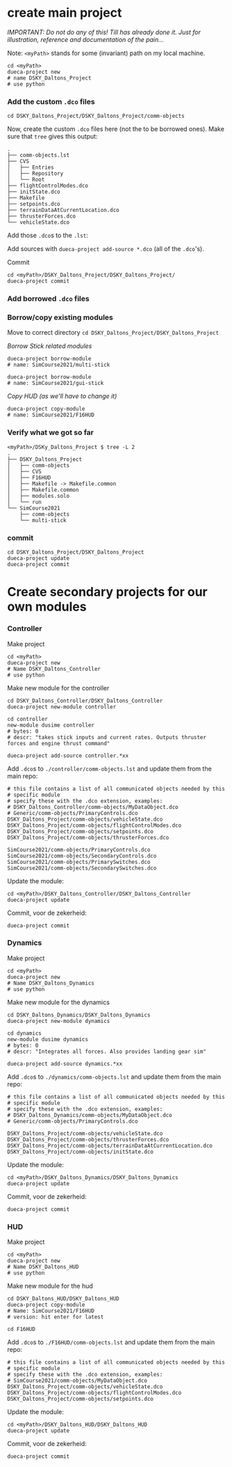 # create main project

*IMPORTANT: Do not do any of this! Till has already done it. Just for illustration, reference and documentation of the pain...* 

Note: `<myPath>` stands for some (invariant)  path on my local machine.

```
cd <myPath>
dueca-project new
# name DSKY_Daltons_Project
# use python
```

### Add the custom `.dco` files

```
cd DSKY_Daltons_Project/DSKY_Daltons_Project/comm-objects
```

Now, create the custom `.dco` files here (not the to be borrowed ones). Make sure that `tree` gives this output:

```
.
├── comm-objects.lst
├── CVS
│   ├── Entries
│   ├── Repository
│   └── Root
├── flightControlModes.dco
├── initState.dco
├── Makefile
├── setpoints.dco
├── terrainDataAtCurrentLocation.dco
├── thrusterForces.dco
└── vehicleState.dco
```

Add those `.dco`s to the `.lst`:


Add sources with `dueca-project add-source *.dco` (all of the `.dco`'s).

Commit
```
cd <myPath>/DSKY_Daltons_Project/DSKY_Daltons_Project/
dueca-project commit
```


### Add borrowed `.dco` files


### Borrow/copy existing modules

Move to correct directory  `cd DSKY_Daltons_Project/DSKY_Daltons_Project`

*Borrow Stick related modules*
```
dueca-project borrow-module
# name: SimCourse2021/multi-stick

dueca-project borrow-module
# name: SimCourse2021/gui-stick
```

*Copy HUD (as we'll have to change it)*
```
dueca-project copy-module
# name: SimCourse2021/F16HUD
```

### Verify what we got so far

```
<myPath>/DSKy_Daltons_Project $ tree -L 2
.
├── DSKY_Daltons_Project
│   ├── comm-objects
│   ├── CVS
│   ├── F16HUD
│   ├── Makefile -> Makefile.common
│   ├── Makefile.common
│   ├── modules.solo
│   └── run
└── SimCourse2021
    ├── comm-objects
    └── multi-stick
```

### commit

```
cd DSKY_Daltons_Project/DSKY_Daltons_Project
dueca-project update
dueca-project commit
```



# Create secondary projects for our own modules


### Controller

Make project
```
cd <myPath>
dueca-project new
# Name DSKY_Daltons_Controller
# use python
```

Make new module for the controller
```
cd DSKY_Daltons_Controller/DSKY_Daltons_Controller
dueca-project new-module controller

cd controller
new-module dusime controller
# bytes: 0
# descr: "takes stick inputs and current rates. Outputs thruster forces and engine thrust command"

dueca-project add-source controller.*xx
```

Add `.dco`s to `./controller/comm-objects.lst` and update them from the main repo:
```
# this file contains a list of all communicated objects needed by this
# specific module
# specify these with the .dco extension, examples:
# DSKY_Daltons_Controller/comm-objects/MyDataObject.dco
# Generic/comm-objects/PrimaryControls.dco
DSKY_Daltons_Project/comm-objects/vehicleState.dco
DSKY_Daltons_Project/comm-objects/flightControlModes.dco
DSKY_Daltons_Project/comm-objects/setpoints.dco
DSKY_Daltons_Project/comm-objects/thrusterForces.dco

SimCourse2021/comm-objects/PrimaryControls.dco
SimCourse2021/comm-objects/SecondaryControls.dco
SimCourse2021/comm-objects/PrimarySwitches.dco
SimCourse2021/comm-objects/SecondarySwitches.dco
```

Update the module:
```
cd <myPath>/DSKY_Daltons_Controller/DSKY_Daltons_Controller
dueca-project update
```

Commit, voor de zekerheid:
```
dueca-project commit
```


### Dynamics

Make project
```
cd <myPath>
dueca-project new
# Name DSKY_Daltons_Dynamics
# use python
```

Make new module for the dynamics
```
cd DSKY_Daltons_Dynamics/DSKY_Daltons_Dynamics
dueca-project new-module dynamics

cd dynamics
new-module dusime dynamics
# bytes: 0
# descr: "Integrates all forces. Also provides landing gear sim"

dueca-project add-source dynamics.*xx
```

Add `.dco`s to `./dynamics/comm-objects.lst` and update them from the main repo:
```
# this file contains a list of all communicated objects needed by this
# specific module
# specify these with the .dco extension, examples:
# DSKY_Daltons_Dynamics/comm-objects/MyDataObject.dco
# Generic/comm-objects/PrimaryControls.dco

DSKY_Daltons_Project/comm-objects/vehicleState.dco
DSKY_Daltons_Project/comm-objects/thrusterForces.dco
DSKY_Daltons_Project/comm-objects/terrainDataAtCurrentLocation.dco
DSKY_Daltons_Project/comm-objects/initState.dco
```

Update the module:
```
cd <myPath>/DSKY_Daltons_Dynamics/DSKY_Daltons_Dynamics
dueca-project update
```

Commit, voor de zekerheid:
```
dueca-project commit
```



### HUD

Make project
```
cd <myPath>
dueca-project new
# Name DSKY_Daltons_HUD
# use python
```

Make new module for the hud
```
cd DSKY_Daltons_HUD/DSKY_Daltons_HUD
dueca-project copy-module
# Name: SimCourse2021/F16HUD
# version: hit enter for latest

cd F16HUD
```

Add `.dco`s to `./F16HUD/comm-objects.lst` and update them from the main repo:
```
# this file contains a list of all communicated objects needed by this 
# specific module
# specify these with the .dco extension, examples:
# SimCourse2021/comm-objects/MyDataObject.dco
DSKY_Daltons_Project/comm-objects/vehicleState.dco
DSKY_Daltons_Project/comm-objects/flightControlModes.dco
DSKY_Daltons_Project/comm-objects/setpoints.dco
```

Update the module:
```
cd <myPath>/DSKY_Daltons_HUD/DSKY_Daltons_HUD
dueca-project update
```

Commit, voor de zekerheid:
```
dueca-project commit
```




